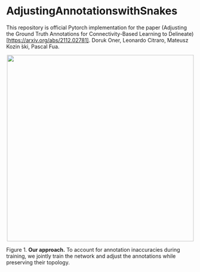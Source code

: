 # AdjustingAnnotationswithSnakes
This repository is official Pytorch implementation for the paper (Adjusting the Ground Truth Annotations for Connectivity-Based Learning to Delineate)[https://arxiv.org/abs/2112.02781]. Doruk Oner, Leonardo Citraro, Mateusz Kozin ́ski, Pascal Fua.

<p align="center">
  <img src="https://github.com/doruk-oner/AdjustingAnnotationswithSnakes/files/10428495/teaser.pdf" width="500" />  
</p>

Figure 1. **Our approach.** To account for annotation inaccuracies during training, we jointly train the network and adjust the annotations while preserving their topology.
